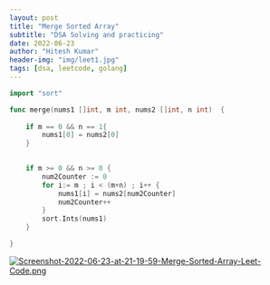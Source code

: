 ```yaml
---
layout: post
title: "Merge Sorted Array"
subtitle: "DSA Solving and practicing"
date: 2022-06-23
author: "Hitesh Kumar"
header-img: "img/leet1.jpg"
tags: [dsa, leetcode, golang]
---
```



```go
import "sort"

func merge(nums1 []int, m int, nums2 []int, n int)  {
    
    if m == 0 && n == 1{
        nums1[0] = nums2[0]
    } 

    
    if m >= 0 && n >= 0 {
        num2Counter := 0
        for i:= m ; i < (m+n) ; i++ {
            nums1[i] = nums2[num2Counter]
            num2Counter++
        }
        sort.Ints(nums1)
    }

}
```

[![Screenshot-2022-06-23-at-21-19-59-Merge-Sorted-Array-Leet-Code.png](https://i.postimg.cc/zDKbNRt0/Screenshot-2022-06-23-at-21-19-59-Merge-Sorted-Array-Leet-Code.png)](https://postimg.cc/SjQN7jpM)





